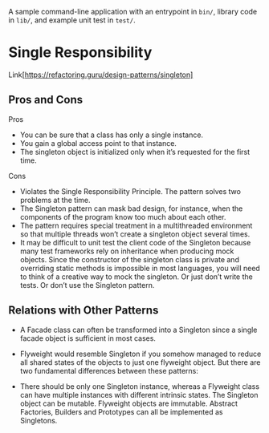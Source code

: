 A sample command-line application with an entrypoint in `bin/`, library code
in `lib/`, and example unit test in `test/`.

# Single Responsibility
Link[https://refactoring.guru/design-patterns/singleton]


## Pros and Cons

Pros

 - You can be sure that a class has only a single instance.
 - You gain a global access point to that instance.
 - The singleton object is initialized only when it’s requested for the first time.


 Cons

 - Violates the Single Responsibility Principle. The pattern solves two problems at the time.
 - The Singleton pattern can mask bad design, for instance, when the components of the program know too much about each other.
 - The pattern requires special treatment in a multithreaded environment so that multiple threads won’t create a singleton object several times.
 - It may be difficult to unit test the client code of the Singleton because many test frameworks rely on inheritance when producing mock objects. Since the constructor of the singleton class is private and overriding static methods is impossible in most languages, you will need to think of a creative way to mock the singleton. Or just don’t write the tests. Or don’t use the Singleton pattern.

 ## Relations with Other Patterns

+ A Facade class can often be transformed into a Singleton since a single facade object is sufficient in most cases.

+ Flyweight would resemble Singleton if you somehow managed to reduce all shared states of the objects to just one flyweight object. But there are two fundamental differences between these patterns:

+ There should be only one Singleton instance, whereas a Flyweight class can have multiple instances with different intrinsic states.
The Singleton object can be mutable. Flyweight objects are immutable.
Abstract Factories, Builders and Prototypes can all be implemented as Singletons.
